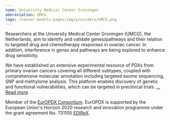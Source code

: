 ```yaml
---
name: University Medical Center Groningen
abbreviation: UMCG
logo: /cancer-models-pages/img/providers/UMCG.png
---
```


Researchers at the University Medical Center Groningen (UMCG), the Netherlands, aim to identify and validate genes/pathways and their relation to targeted drug and chemotherapy responses in ovarian cancer. In addition, interference in genes and pathways are being explored to enhance drug sensitivity.

We have established an extensive experimental resource of PDXs from primary ovarian cancers covering all different subtypes, coupled with comprehensive molecular annotation including targeted exome sequencing, SNP and methylome analysis. This platform enables discovery of genetic and functional vulnerabilities, which can be targeted in preclinical trials. [... Read more](https://www.rug.nl/research/oncology)

Member of the [EurOPDX Consortium](https://www.europdx.eu/). EurOPDX is supported by the European Union's Horizon 2020 research and innovation programme under the grant agreement No. 731105 [EDIReX](https://cordis.europa.eu/project/id/731105).
